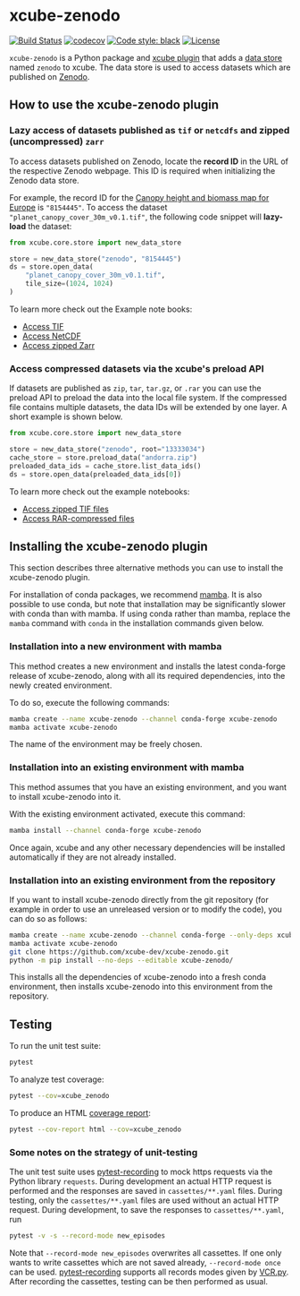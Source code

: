 # xcube-zenodo

[![Build Status](https://github.com/xcube-dev/xcube-zenodo/actions/workflows/unittest-workflow.yml/badge.svg?branch=main)](https://github.com/xcube-dev/xcube-zenodo/actions)
[![codecov](https://codecov.io/gh/xcube-dev/xcube-zenodo/graph/badge.svg?token=ktcp1maEgz)](https://codecov.io/gh/xcube-dev/xcube-zenodo)
[![Code style: black](https://img.shields.io/badge/code%20style-black-000000.svg)](https://github.com/psf/black)
[![License](https://img.shields.io/github/license/dcs4cop/xcube-smos)](https://github.com/xcube-dev/xcube-zenodo/blob/main/LICENSE)

`xcube-zenodo` is a Python package and
[xcube plugin](https://xcube.readthedocs.io/en/latest/plugins.html) that adds a
[data store](https://xcube.readthedocs.io/en/latest/api.html#data-store-framework)
named `zenodo` to xcube. The data store is used to access datasets which are published
on [Zenodo](https://zenodo.org/).


## How to use the xcube-zenodo plugin

### Lazy access of datasets published as `tif` or `netcdfs` and zipped (uncompressed) `zarr`

To access datasets published on Zenodo, locate the **record ID** in the URL of the 
respective Zenodo webpage. This ID is required when initializing the Zenodo data store.  

For example, the record ID for the [Canopy height and biomass map for Europe](https://zenodo.org/records/8154445)
is `"8154445"`. To access the dataset `"planet_canopy_cover_30m_v0.1.tif"`, the
following code snippet will **lazy-load** the dataset:

```python
from xcube.core.store import new_data_store

store = new_data_store("zenodo", "8154445")
ds = store.open_data(
    "planet_canopy_cover_30m_v0.1.tif",
    tile_size=(1024, 1024)
)
```

To learn more check out the Example note books:

- [Access TIF](examples/01_lazy_access_tif.ipynb)
- [Access NetCDF](examples/02_lazy_access_netcdf.ipynb)
- [Access zipped Zarr](examples/03_lazy_access_zarr.ipynb)


### Access compressed datasets via the xcube's preload API

If datasets are published as `zip`, `tar`, `tar.gz`, or `.rar` you can use the preload
API to preload the data into the local file system. If the compressed file contains
multiple datasets, the data IDs will be extended by one layer. A short example is shown
below.

```python
from xcube.core.store import new_data_store

store = new_data_store("zenodo", root="13333034")
cache_store = store.preload_data("andorra.zip")
preloaded_data_ids = cache_store.list_data_ids()
ds = store.open_data(preloaded_data_ids[0])
```

To learn more check out the example notebooks:

- [Access zipped TIF files](examples/04_preload_zip.ipynb)
- [Access RAR-compressed files](examples/05_preload_rar.ipynb)


## Installing the xcube-zenodo plugin

This section describes three alternative methods you can use to install the
xcube-zenodo plugin.

For installation of conda packages, we recommend
[mamba](https://mamba.readthedocs.io/). It is also possible to use conda,
but note that installation may be significantly slower with conda than with
mamba. If using conda rather than mamba, replace the `mamba` command with
`conda` in the installation commands given below.

### Installation into a new environment with mamba

This method creates a new environment and installs the latest conda-forge
release of xcube-zenodo, along with all its required dependencies, into the
newly created environment.

To do so, execute the following commands:

```bash
mamba create --name xcube-zenodo --channel conda-forge xcube-zenodo
mamba activate xcube-zenodo
```

The name of the environment may be freely chosen.

### Installation into an existing environment with mamba

This method assumes that you have an existing environment, and you want
to install xcube-zenodo into it.

With the existing environment activated, execute this command:

```bash
mamba install --channel conda-forge xcube-zenodo
```

Once again, xcube and any other necessary dependencies will be installed
automatically if they are not already installed.

### Installation into an existing environment from the repository

If you want to install xcube-zenodo directly from the git repository (for example
in order to use an unreleased version or to modify the code), you can
do so as follows:

```bash
mamba create --name xcube-zenodo --channel conda-forge --only-deps xcube-zenodo
mamba activate xcube-zenodo
git clone https://github.com/xcube-dev/xcube-zenodo.git
python -m pip install --no-deps --editable xcube-zenodo/
```

This installs all the dependencies of xcube-zenodo into a fresh conda environment,
then installs xcube-zenodo into this environment from the repository.

## Testing <a name="testing"></a>

To run the unit test suite:

```bash
pytest
```

To analyze test coverage:

```bash
pytest --cov=xcube_zenodo
```

To produce an HTML
[coverage report](https://pytest-cov.readthedocs.io/en/latest/reporting.html):

```bash
pytest --cov-report html --cov=xcube_zenodo
```

### Some notes on the strategy of unit-testing <a name="unittest_strategy"></a>

The unit test suite uses [pytest-recording](https://pypi.org/project/pytest-recording/)
to mock https requests via the Python library `requests`. During development an
actual HTTP request is performed and the responses are saved in `cassettes/**.yaml`
files. During testing, only the `cassettes/**.yaml` files are used without an actual
HTTP request. During development, to save the responses to `cassettes/**.yaml`, run

```bash
pytest -v -s --record-mode new_episodes
```
Note that `--record-mode new_episodes` overwrites all cassettes. If one only
wants to write cassettes which are not saved already, `--record-mode once` can be used.
[pytest-recording](https://pypi.org/project/pytest-recording/) supports all records
modes given by [VCR.py](https://vcrpy.readthedocs.io/en/latest/usage.html#record-modes).
After recording the cassettes, testing can be then performed as usual.